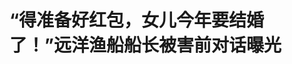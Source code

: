 <!DOCTYPE html>
<html lang="zh-CN">

<head>
    
<title> “得准备好红包，女儿今年要结婚了！”远洋渔船船长被害前对话曝光_腾讯新闻</title>
<meta name="keywords" content="渔船,靖海集团,船长,威海,船员,山东,远洋,女儿">
<meta name="description" content="“得准备好红包，（女儿）小星今年要结婚了！”3月10日晚，陈婧收到好友楚一军从印度洋海域发来的喜讯。“必须的，那你能回来吗？”陈婧回复信息说。她知道，远洋渔船从印度洋回到山东，至少要一个月时间。没多久，陈婧收到楚一军的信息回复：“我必须回家呀！”当天晚上，多个亲友都收到了楚一军发出的小星婚讯。谁也没想...">
<meta name="author" content="腾讯网">
<meta name="copyright" content="Copyright 1998 - 2025 Tencent. All Rights Reserved">
<meta property="og:type" content="news" />

<meta property="og:title" content=" “得准备好红包，女儿今年要结婚了！”远洋渔船船长被害前对话曝光_腾讯新闻" />
<meta property="og:description" content="“得准备好红包，（女儿）小星今年要结婚了！”3月10日晚，陈婧收到好友楚一军从印度洋海域发来的喜讯。“必须的，那你能回来吗？”陈婧回复信息说。她知道，远洋渔船从印度洋回到山东，至少要一个月时间。没多久，陈婧收到楚一军的信息回复：“我必须回家呀！”当天晚上，多个亲友都收到了楚一军发出的小星婚讯。谁也没想..." />
<meta property="og:url" content="https://news.qq.com/rain/a/20250519A01PUC00" />
<meta property="og:image" content="https://inews.gtimg.com/news_ls/OAslAEOYZj3DG87zjrxZHi0Nha3Lpn6pDf44kl1xcDJsgAA_640330/0" />
<meta property="article:author" content="澎湃新闻" />
<meta property="article:published_time" content="2025-05-19 14:46:33" />
<meta property="category" content="social" />

<meta name="baidu-site-verification" content="jJeIJ5X7pP" />
    <meta charset="utf-8" />
<meta http-equiv="X-UA-Compatible" content="IE=Edge" />
<meta name="viewport" content="width=device-width, initial-scale=1, shrink-to-fit=no" />
<link rel="dns-prefetch" href="mat1.gtimg.com">
<link rel="dns-prefetch" href="i.news.qq.com">
<link rel="shortcut icon" href="https://mat1.gtimg.com/qqcdn/qqindex2021/favicon.ico">
<script nomodule="true" src="https://mat1.gtimg.com/qqcdn/qqindex2021/common-static/20240515201444/core3-37-1.min.js"></script>
<script>
  try {
    if (!window.IntersectionObserver) {
      var observerScript = document.createElement('script');
      observerScript.src = "https://mat1.gtimg.com/qqcdn/qqindex2021/common-static/20241024141058/intersection-observer-polyfill.js";
      document.head.appendChild(observerScript);
    }
  } catch (error) {}
</script>

<script>
  try {
    if (!Element.prototype.scrollTo) {
      var scrollScript = document.createElement('script');
      scrollScript.src = "https://mat1.gtimg.com/qqcdn/qqindex2021/common-static/20241025153001/scroll-behavior-polyfill.js";
      document.head.appendChild(scrollScript);
    }
  } catch (error) {}
</script>
<script>
  try {
    if ('scrollRestoration' in window.history) {
      window.history.scrollRestoration = 'manual';
    }
    window.isPcClient = Boolean(window.electron) && (
      window.navigator.userAgent.indexOf('pc-client') > 0 ||
      window.navigator.userAgent.indexOf('TencentNews') > 0
    );
  } catch {}
</script>
<script>
  try {
    if (window.isPcClient) {
      var bodyStyle = document.createElement('style');
      bodyStyle.innerText = 'body{ zoom: 0.95 }';
      document.head.appendChild(bodyStyle);
    }
  } catch {}
</script>
<script>
  window.DATA = {"url":"https://view.inews.qq.com/a/20250519A01PUC00","article_id":"20250519A01PUC00","article_type":"0","title":" “得准备好红包，女儿今年要结婚了！”远洋渔船船长被害前对话曝光","desc":"“得准备好红包，（女儿）小星今年要结婚了！”3月10日晚，陈婧收到好友楚一军从印度洋海域发来的喜讯。“必须的，那你能回来吗？”陈婧回复信息说。她知道，远洋渔船从印度洋回到山东，至少要一个月时间。没多久，陈婧收到楚一军的信息回复：“我必须回家呀！”当天晚上，多个亲友都收到了楚一军发出的小星婚讯。谁也没想...","iNewsRecommendLevel":1,"abstract":"“得准备好红包，（女儿）小星今年要结婚了！”3月10日晚，陈婧收到好友楚一军从印度洋海域发来的喜讯。“必须的，那你能回来吗？”陈婧回复信息说。她知道，远洋渔船从印度洋回到山东，至少要一个月时间。没多久，陈婧收到楚一军的信息回复：“我必须回家呀！”当天晚上，多个亲友都收到了楚一军发出的小星婚讯。谁也没想...","catalog1":"social","ad_channel_sign":"news","introduction":"","media":"澎湃新闻","media_id":"5007264","pubtime":"2025-05-19 14:46:33","comment_id":"8412885868","political":0,"cmsId":"20250519A01PUC00","cms_id":"20250519A01PUC00","closeAllAd":1,"closeAllFavorite":false,"originContent":{"directory":{"ai_list":[{"desc":"案件立案与嫌疑人被控","link":"AIPOS_0"},{"desc":"船长出海背景","link":"AIPOS_1"},{"desc":"嫌犯身份与动机","link":"AIPOS_2"},{"desc":"案发前嫌犯情绪异常","link":"AIPOS_3"},{"desc":"家属与亲友的回忆","link":"AIPOS_4"}],"enable":2,"list":null},"text":"\u003cdiv class=\"rich_media_content\"\u003e\u003cp\u003e“得准备好红包，（女儿）小星今年要结婚了！”3月10日晚，陈婧收到好友楚一军从印度洋海域发来的喜讯。\u003c/p\u003e\u003cp\u003e“必须的，那你能回来吗？”陈婧回复信息说。她知道，远洋渔船从印度洋回到山东，至少要一个月时间。没多久，陈婧收到楚一军的信息回复：“我必须回家呀！”\u003c/p\u003e\u003cp\u003e当天晚上，多个亲友都收到了楚一军发出的小星婚讯。谁也没想到，第二天，意外发生——楚一军遭他人杀害，倒在甲板上，之后遗体被推进海洋中。\u003c/p\u003e\u003cp\u003e据威海海警局此前通报，该案于3月12日立案，犯罪嫌疑人被控制。4月6日，涉事船已经靠岸。4月底，死者家属接到通知嫌疑人已被检察机关批准逮捕。\u003c/p\u003e\u003cp\u003e近日，澎湃新闻前往威海调查了解到，涉事渔船来自荣成市的靖海集团，船号为“鲁荣远渔370”，嫌犯名叫林某兵，为该船二副（船舶中第三高级别的职位，仅次于船长和大副），此前曾数次跟随楚一军出海。\u003c/p\u003e\u003cp data-exeditor-arbitrary-box=\"image-box\"\u003e\u003c!--IMG_0--\u003e\u003c/p\u003e\u003cp class=\"qqnews_image_desc\" style=\"color: #666; font-size: 14px; text-align: center\"\u003e涉事船只“鲁荣远渔370”。受访者供图\u003c/p\u003e\u003cp\u003e\u003c/p\u003e\u003cp\u003e\u003c/p\u003e\u003cp\u003e多项证据显示，案发前已有征兆浮现——3月上旬，林某兵就和其他船员有过言语冲突。3月8日前后，林某兵表达过离职返港回国的想法。案发前一天，林某兵曾持刀独自站在甲板之上，之后他一度跳海自杀，被楚一军联合船员救下。次日一早，他关闭监控，开始行凶。后在多人合力下，林某兵被控制。\u003c!--MID_AD_0--\u003e\u003c!--EOP_0--\u003e\u003c/p\u003e\u003c!--MID_ARTICLE_AD_0--\u003e\u003c!--PARAGRAPH_0--\u003e\u003cp\u003e\u003cstrong\u003e30年海员生活，为筹女儿嫁妆再次出海\u003c/strong\u003e\u003c/p\u003e\u003cp\u003e据靖海集团官网消息，2024年8月26日，该公司5艘灯光围网渔船从沙窝岛中心渔港拔锚起航，开赴印度洋从事捕捞生产。\u003c/p\u003e\u003cp data-exeditor-arbitrary-box=\"image-box\"\u003e\u003c!--IMG_1--\u003e\u003c/p\u003e\u003cp class=\"qqnews_image_desc\" style=\"color: #666; font-size: 14px; text-align: center\"\u003e2024年8月26日，靖海集团5艘灯光围网渔船开赴印度洋从事捕捞生产，图中最右船只为“鲁荣远渔370”。靖海集团官网 图\u003c/p\u003e\u003cp\u003e\u003c/p\u003e\u003cp\u003e\u003c/p\u003e\u003cp\u003e靖海集团官网显示，公司目前拥有具备农业农村部远洋渔业资质的远洋捕捞公司3家，分别是荣成市荣远渔业有限公司、山东沙窝岛远洋渔业股份有限公司、灯光围网捕捞公司，各类专业远洋船只78艘，作业海区遍布太平洋、大西洋、印度洋，捕捞规模、产量、效益等指标均居山东省同行业首位。\u003c!--MID_AD_1--\u003e\u003c!--EOP_1--\u003e\u003c/p\u003e\u003c!--MID_ARTICLE_AD_1--\u003e\u003c!--PARAGRAPH_1--\u003e\u003cp\u003e前述消息介绍，5艘渔船中有2艘是新建渔船，系首次开赴印度洋渔场作业。公司相关单位负责人、工作人员及部分船员家属到场送行。报道中配上了渔船整装待发和正式开赴渔船的照片，末尾称“预祝五艘渔船安全生产，捷报频传！”\u003c/p\u003e\u003cp\u003e今年54岁的楚一军是其中一艘渔船“鲁荣远渔370”的船长。对于此行，他在朋友圈中发了多张出发前的渔船照片，并配文感慨：“已是人间五十翁，依然策马啸长风，扬帆起航印度洋，满载而归沙窝岛！”\u003c/p\u003e\u003cp data-exeditor-arbitrary-box=\"image-box\"\u003e\u003c!--IMG_2--\u003e\u003c/p\u003e\u003cp class=\"qqnews_image_desc\" style=\"color: #666; font-size: 14px; text-align: center\"\u003e启航出发印度洋时，楚一军在朋友圈发文：“已是人间五十翁，依然策马啸长风”。澎湃新闻记者 王选辉 图\u003c/p\u003e\u003cp\u003e\u003c/p\u003e\u003cp\u003e\u003c/p\u003e\u003cp\u003e受到疫情等因素影响，楚一军在2021年起就暂停出海。这次印度洋之行，是楚一军过去三年的第一次出海。\u003c/p\u003e\u003cp\u003e荣成市是威海下辖的县级市，是山东半岛最东端的海滨城市，海岸线近500公里，约占全省的七分之一，长期以其丰富的海洋资源和独特的地理位置而闻名。“靠海吃海”，在荣成，出海打鱼一直是当地人重要的收入来源。\u003c/p\u003e\u003cp\u003e据楚一军亲友介绍，因小时候家庭经济条件较差，他在十七八岁就成为一名船员，开始“海上讨生活”。最开始，他先从近海捕捞开始参与，在多个船公司都有工作过。随着经验的积累，他成为一名娴熟的船长。\u003c/p\u003e\u003cp\u003e荣成当地一名船员介绍，选择成为一名海洋渔船船员，意味着踏上一场与陆地生活截然不同的冒险。工作内容是单调而重复的，机械地操作设备、巡查船舶、维护设施，在日复一日的流程中，非常考验着人的耐心与定力。捕捞作业往往需要连续工作十几个小时，从渔网布设、拖曳到收网、分拣、冷冻，每个环节都需耗费大量体力。\u003c!--MID_AD_2--\u003e\u003c!--EOP_2--\u003e\u003c/p\u003e\u003c!--MID_ARTICLE_AD_2--\u003e\u003c!--PARAGRAPH_2--\u003e\u003cp\u003e种种困难楚一军都克服了。2021年，他已经出海30年。当年7月10日，他来到威海下辖的大鱼岛，在朋友圈中追忆过往：“想起了三十年前的第一次，在这个码头做船员出海捕鱼，颇有感慨。”\u003c/p\u003e\u003cp\u003e2024年，小星即将步入婚姻殿堂，为了筹集小星的嫁妆，楚一军再次登上了远洋渔船。“军哥很爱宝贝女儿，总觉得当船员这些年亏欠女儿太多，想结婚时多备点嫁妆，能给姑娘多一些帮助和底气。”一位亲友表示。\u003c/p\u003e\u003cp\u003e\u003cstrong\u003e嫌犯是渔船二副，出海前船长多次接送其上下班\u003c/strong\u003e\u003c/p\u003e\u003cp\u003e“鲁荣远渔370”是一艘灯光围网渔船。公开资料显示，灯光围网渔船是利用海洋中许多鱼类有趋光特性，通过在船的首部、舷侧及船底等水中部位安装一定数量的电灯的装置。\u003c/p\u003e\u003cp\u003e“当电灯全部开启时，在茫茫大海中出现一片光灿夺目的景象，具有趋光特性的鱼群便会向灯光区域游来，把鱼群诱集一起即可收拢渔网。”荣成当地一名渔民介绍。\u003c/p\u003e\u003cp\u003e“鲁荣远渔370”上有20多名船员。除了船长外，还有大副、二副、三副、水手长、水手等分工。二副名叫林某兵。\u003c/p\u003e\u003cp\u003e林某兵今年五十多岁，是威海荣成市王连镇寨前赛家村人。一名亲友介绍，楚一军的岳父也是寨前赛家村人，几年前林某兵通过其岳父关系联系上楚一军，后来成为跟随楚一军出海的一名船员，“林某兵比较壮实，他上船就是力气，都是靠力气吃饭，他这种体型是符合上船的条件的。”\u003c/p\u003e\u003cp\u003e陈婧是楚一军多年好友，和林某兵虽未谋面，也曾听楚一军提起过他，“之前提携过他，也搭档好几年了。”\u003c/p\u003e\u003cp\u003e出海前，船员们并不是都在家待着，需提前几个月就要到船上准备，每天对船上的零部件进行安全检修。陈婧说，楚一军和一些船员住荣成市区，而渔船是在石岛一带。船出发前的那段时间，楚一军每天一早就开车去接送船员，其中就包括林某兵，“每天来回80公里。”\u003c/p\u003e\u003cp\u003e“鲁荣远渔370”出发后，陈婧并未感觉异常。2025年1月28日\u003c!--SECURE_LINK_BEGIN_1--\u003e除夕\u003c!--SECURE_LINK_END_1--\u003e，楚一军还在朋友圈中发了祝福视频。\u003c/p\u003e\u003cp data-exeditor-arbitrary-box=\"image-box\"\u003e\u003c!--IMG_3--\u003e\u003c/p\u003e\u003cp class=\"qqnews_image_desc\" style=\"color: #666; font-size: 14px; text-align: center\"\u003e2025年1月28日除夕，楚一军下厨给船员做了一桌年夜饭。受访者供图\u003c/p\u003e\u003cp\u003e\u003c/p\u003e\u003cp\u003e\u003c/p\u003e\u003cp\u003e视频中，渔船正在黑夜中行驶，十余名船员齐聚在甲板上庆祝过年，船员们点燃了鞭炮，噼里啪啦的鞭炮声在甲板上炸响，其乐融融。楚一军配文称：“鞭炮一响，黄金万两，在这里祝福所有的家人朋友在新的一年身体健康！”\u003c/p\u003e\u003cp data-exeditor-arbitrary-box=\"image-box\"\u003e\u003c!--IMG_4--\u003e\u003c/p\u003e\u003cp class=\"qqnews_image_desc\" style=\"color: #666; font-size: 14px; text-align: center\"\u003e嫌犯所在的村庄。澎湃新闻记者 王选辉 图\u003c/p\u003e\u003cp\u003e\u003c/p\u003e\u003cp\u003e\u003c/p\u003e\u003cp\u003e当天，楚一军给船员们下厨做年夜饭，并将一桌菜的照片发给了陈婧。这桌年夜饭中摆了十多个菜，有油炸虾、四喜丸子、海蛎抱蛋等。“军哥做饭很好吃，只要在家都是他做饭，出海也经常给船员下厨。”陈婧说。\u003c/p\u003e\u003cp\u003e3月10日晚，陈婧收到楚一军发来的小星即将在今年7月举办婚礼的讯息。后来她才知道，当晚楚一军给多个亲友都发出了女儿婚礼的邀请，“他一直以女儿为骄傲，发出信息时肯定是很自豪和幸福。”\u003c/p\u003e\u003cp\u003e3月11日是楚一军54岁生日。当天早上7时30分，楚一军结束了与妻子的语音通话。然而到了当日上午11时之后，他人便无法再与楚一军取得联系。次日，家属接到通知，楚一军就在船上遭杀害。\u003c/p\u003e\u003cp\u003e案发后，威海海警局对该案发布“情况通报”称，3月11日，荣成市一艘远洋渔船在公海发生一起刑事案件，致1人死亡。威海海警局已于3月12日立案，犯罪嫌疑人已被控制，涉事船只正在返港。目前案件正在依法侦办中。\u003c/p\u003e\u003cp\u003e让小星没想到的是，凶手竟是父亲曾经帮扶过的渔船二副林某兵。\u003c/p\u003e\u003cp\u003e“刚出海的时候，他（林某兵）没有合适的拖鞋，爸爸拿了一双自己的新拖鞋给他，他则给了爸爸一把水果刀。”小星说，事发前两天，林某兵把水果刀要走了，把拖鞋还了回来，“我相信这是有预谋的。”\u003c/p\u003e\u003cp\u003e她此前从警方那里看到一段船员录的视频，“凶手将爸爸杀害后从二楼船长室扔到一楼甲板，之后凶手试图将爸爸抛下海，可是视频戛然而止。”她称，渔船公司说凶手将监控砸坏，只有船员录制的视频，“视频里爸爸已经躺在甲板上不动了。”\u003c/p\u003e\u003cp\u003e事发后，陈婧曾数次前往楚一军家安慰其妻子，也看到了小星所说的这段视频，“看到了军哥从第二层掉下来的过程。他躺在甲板上一动不动，头部和肩背有多处伤口。”\u003c/p\u003e\u003cp data-exeditor-arbitrary-box=\"image-box\"\u003e\u003c!--IMG_5--\u003e\u003c/p\u003e\u003cp class=\"qqnews_image_desc\" style=\"color: #666; font-size: 14px; text-align: center\"\u003e楚一军部分航行日记。受访者供图\u003c/p\u003e\u003cp\u003e\u003c/p\u003e\u003cp\u003e\u003c/p\u003e\u003cp\u003e\u003cstrong\u003e案发前嫌犯情绪异常，一度跳海自杀\u003c/strong\u003e\u003c/p\u003e\u003cp\u003e在楚一军和妻子的聊天记录中，陈婧发现，事发前林某兵在2025年3月上旬曾表达过想要返港回国的想法，被楚一军劝回。\u003c/p\u003e\u003cp\u003e“我哥（楚一军）说，出发到海洋上就要一个月，真正干活不到两个月，让他（林某兵）把剩下两个月的活干完，这样才不会被扣工资。”陈婧说，船员、船长都是和船公司签订的合同，出海20多人，每次出海成本都比较高，所以合同对于船员工作时间都有要求，一般要装满渔获才能返航。\u003c/p\u003e\u003cp\u003e小星介绍，3月6日左右，林某兵就曾和其他船员有过言语冲突，“两人在吵，我爸阻止了他们。”之后他表达了想离职返港回国的想法。\u003c/p\u003e\u003cp\u003e小星在小红书中提及林某兵曾想返航的信息：“爸爸说他（林某兵）要是不舒服可以先去躺两天再干活，如果是直接不干了需要签协议，跟转载船一起回家，但是公司规定工资会减少。远洋船一个萝卜一个坑，一个人少干，其他人就要多干，其他人肯定也不乐意。”\u003c/p\u003e\u003cp\u003e威海当地一船长向澎湃新闻介绍，远洋渔船通常按岗位配置固定人数，船员出海途中突然离职会导致岗位空缺，直接影响渔船正常运转。剩余船员需承担额外工作负荷，可能导致疲劳作业、效率下降。此外，为送返离职船员，渔船可能需改变原定航线，增加燃油消耗和航行时间，进一步压缩作业时间。\u003c!--MID_AD_3--\u003e\u003c!--EOP_3--\u003e\u003c/p\u003e\u003c!--MID_ARTICLE_AD_3--\u003e\u003c!--PARAGRAPH_3--\u003e\u003cp\u003e聊天记录中，陈婧发现，林某兵就出现过情绪异常的表现。楚一军发过一张林某兵独自在甲板上站立的照片。“军哥和我姐（楚一军妻）说，这人老是在那站着，一点活儿不干，总是这样不干活，别人会有意见。”陈婧说，有段时间林某兵闹着说不想干了，想要自杀，“我哥还派了两个人看着他。”3月8日左右，林某兵坚定要返港回国，签订了离职合同。\u003c!--MID_AD_4--\u003e\u003c!--EOP_4--\u003e\u003c/p\u003e\u003c!--MID_ARTICLE_AD_4--\u003e\u003c!--PARAGRAPH_4--\u003e\u003cp\u003e聊天记录显示，3月10日晚10时，林某兵将此前楚一军送给他的拖鞋归还，并要走了他之前作为回礼的水果刀。\u003c/p\u003e\u003cp\u003e当晚，林某兵一度跳海自杀。“我哥放下救生圈，将他（林某兵）从海里拖上来。他自己爬上小船，又被人拖到灯光船上。”陈婧说，林某兵上船后换了身衣服，喝了一瓶啤酒就去睡觉了。\u003c/p\u003e\u003cp\u003e楚一军在语音中提到了这件事情，那天因为这事，“折腾了一天连鱼都没打。”\u003c/p\u003e\u003cp\u003e陈婧还注意到，在跳海前，林某兵就曾持刀在甲板上行走。“我姐（楚一军妻）说他怎么还拿着刀，不要和他（林某兵）发生冲突，千万注意安全，我哥说没事。”\u003c/p\u003e\u003cp\u003e “当时他就有过持刀想要伤人的举动，目标不是我爸，是其他人，被众人制止。”小星说。\u003c/p\u003e\u003cp\u003e没想到，林某兵醒来后就袭击杀害了楚一军。\u003c/p\u003e\u003cp\u003e小星称，案发后，林某兵一度控制渔船航行了数个小时，直到其他船只靠近，众人登船后才将其控制。\u003c/p\u003e\u003cp\u003e4月21日，澎湃新闻走访寨前赛家村时注意到，村口宣传栏中“征信管理信息”表格中，林某兵名列其中。该村中，林姓、赛姓、刘姓居多。多名村民介绍，林某兵干出海已经有不少年，有个女儿在外地，其妻子近日离开了村子。\u003c/p\u003e\u003cp\u003e有村民称，林某兵有犯罪前科。楚一军的家人也称，林某兵有过3次违法犯罪记录，其中一起就是在渔船上故意伤害他人。澎湃新闻通过中国裁判文书网等公开渠道检索，未查询到其相关犯罪记录。\u003c/p\u003e\u003cp\u003e当天，澎湃新闻在寨前赛家村找到林某兵的住房。房屋是一层平房，由两米左右高的黄灰围墙包围院子，围墙上堆着草垛，屋顶系红色瓦片，整体上看装修年份并不久。当地村干部向澎湃新闻表示，事发后不久林某兵妻子离开了村里。\u003c/p\u003e\u003cp\u003e当天上午，一男一女搬东西从林某兵院子出来，往车上装货。澎湃新闻上前询问林某兵的情况，对方答复“清者自清”，之后不再回答问题，驾车离开。\u003c/p\u003e\u003cp\u003e对于该案仍存在的诸多问题，澎湃新闻多次联系威海海警局，该局工作人员告知案件仍在依法侦查中。5月12日，澎湃新闻联系靖海集团，该公司工作人员则表示不接受采访。\u003c/p\u003e\u003cp\u003e\u003cstrong\u003e“一辈子都在海里，最后也在海里”\u003c/strong\u003e\u003c/p\u003e\u003cp\u003e4月17日，小星收到了警方整理的父亲遗物，有床铺、衣服、锅碗瓢盆，还有父亲在船上种的花。遗物中，还有两件小星给父亲的物件：一件是去年父亲节时买的小投影仪，“给爸爸下载了1个T的电影、电视剧、综艺”；另外一个是过年时给父亲买的零食，“这些零食通过转载船送到爸爸那，没想到3月9日爸爸刚收到这些小零食，3月11日就出事了”。\u003c/p\u003e\u003cp data-exeditor-arbitrary-box=\"image-box\"\u003e\u003c!--IMG_6--\u003e\u003c/p\u003e\u003cp class=\"qqnews_image_desc\" style=\"color: #666; font-size: 14px; text-align: center\"\u003e家属收到楚一军遗物，其中包括两本心理学书籍和一份婚礼宴请名单。受访者供图\u003c/p\u003e\u003cp\u003e\u003c/p\u003e\u003cp\u003e\u003c/p\u003e\u003cp\u003e5月3日，小星整理父亲遗物时，发现了两本书，一本《管理心理学》，一本《心理学与生活》。这是楚一军出发前从小星书架上拿走的书，“书架上有很多书，但爸爸选了这两本。现在已经重回我的书架。”\u003c/p\u003e\u003cp\u003e楚一军遗物中，还有一份航行日记，记录每日航行中的情况——“12月5日，产量不好”“12月6日，浪大没干活”“12月10日，海豚太多、没有鱼”“某日，抓（住）一漂浮小破船”……“从签合同开始，到人、目的地、时间、位置，又将航行面貌展现在我脑海里。”小星说。\u003c/p\u003e\u003cp\u003e在航行日记中，夹着一张粉色A4纸，上面密密麻麻的人名写满了五大页纸，正是小星婚宴的邀请名单。\u003c/p\u003e\u003cp\u003e在很多亲友看来，楚一军是个很顾家的男人，对妻女都很照顾。远洋渔船的作业周期通常较长，少则数月，多则一年以上。海上通讯信号不稳定，与家人的联系主要依靠卫星电话或有限的网络信号。而楚一军出海时，几乎每天都和自己的妻子通信联系，交流日常。\u003c/p\u003e\u003cp\u003e成绩优异考上上海高校、毕业后也留在上海工作的独生女小星一直是楚一军的骄傲。朋友圈中，楚一军多次分享女儿成长的动态。\u003c/p\u003e\u003cp\u003e微信公众号“咱渔民的那些事儿”的文章被楚一军多次转发。一篇《我在渔船这些年，过着与世隔绝的生活》的文章中提到，“假如你老公是出海渔民，没时间陪孩子，陪你，请不要怪他。因为他穿起工作服就没法抱着你，而他脱下工作服就没法养你！”楚一军很快将文章转发分享至朋友圈。\u003c/p\u003e\u003cp\u003e小星说，自她有记忆以来，父亲一直都在海上工作。父亲从最开始的船员干到后来的船长。在她看来，父亲是一位好丈夫，“嘴甜、会提供情绪价值、眼里有话”“他很爱我和妈妈”。街坊邻里如果有需要帮忙，他一定会主动帮忙，并且会把事情做得很好。\u003c/p\u003e\u003cp\u003e“他总是在考虑转行，因为在海上是高危职业。”楚一军的一名合作伙伴向澎湃新闻介绍，远洋生活充满未知与挑战，恶劣的天气随时可能袭来，船舶在波涛中时刻面临倾覆的危险。\u003c/p\u003e\u003cp\u003e但转型并不顺利。过去数十年的船员生涯让楚一军攒了一些积蓄，2013年之后的几年，他将资金投入到瓷砖、卫浴、全屋定制等装修领域。没想到，他所投资的店铺遭遇了商场品牌撤店等一系列风波，三家店陆续关闭，“亏了不少钱”。\u003c/p\u003e\u003cp\u003e“爸爸，你缺席了我人生的每一个重要节点，我的出生、中考、高考、大学、18岁生日你都缺席了，明明近在咫尺的可以参加我的婚礼，你却再次缺席了。”至今，小星仍无法释怀，“爸爸一辈子都在海里，最后也在海里。”\u003c/p\u003e\u003cp\u003e（本文楚一军、陈婧、小星均为化名）\u003c/p\u003e\u003cdiv powered-by=\"qqnews_ex-editor\"\u003e\u003c/div\u003e\u003cstyle\u003e.rich_media_content{--news-tabel-th-night-color: #444444;--news-font-day-color: #333;--news-font-night-color: #d9d9d9;--news-bottom-distance: 22px}.rich_media_content p:not([data-exeditor-arbitrary-box=image-box]){letter-spacing:.5px;line-height:30px;margin-bottom:var(--news-bottom-distance);word-wrap:break-word}.rich_media_content{color:var(--news-font-day-color);font-size:18px}@media(prefers-color-scheme:dark){body:not([data-weui-theme=light]):not([dark-mode-disable=true]) .rich_media_content p:not([data-exeditor-arbitrary-box=image-box]){letter-spacing:.5px;line-height:30px;margin-bottom:var(--news-bottom-distance);word-wrap:break-word}body:not([data-weui-theme=light]):not([dark-mode-disable=true]) .rich_media_content{color:var(--news-font-night-color)}}.data_color_scheme_dark .rich_media_content p:not([data-exeditor-arbitrary-box=image-box]){letter-spacing:.5px;line-height:30px;margin-bottom:var(--news-bottom-distance);word-wrap:break-word}.data_color_scheme_dark .rich_media_content{color:var(--news-font-night-color)}.data_color_scheme_dark .rich_media_content{font-size:18px}.rich_media_content p[data-exeditor-arbitrary-box=image-box]{margin-bottom:11px}.rich_media_content\u003ediv:not(.qnt-video),.rich_media_content\u003esection{margin-bottom:var(--news-bottom-distance)}.rich_media_content hr{margin-bottom:var(--news-bottom-distance)}.rich_media_content .link_list{margin:0;margin-top:20px;min-height:0!important}.rich_media_content blockquote{background:#f9f9f9;border-left:6px solid #ccc;margin:1.5em 10px;padding:.5em 10px}.rich_media_content blockquote p{margin-bottom:0!important}.data_color_scheme_dark .rich_media_content blockquote{background:#323232}@media(prefers-color-scheme:dark){body:not([data-weui-theme=light]):not([dark-mode-disable=true]) .rich_media_content blockquote{background:#323232}}.rich_media_content ol[data-ex-list]{--ol-start: 1;--ol-list-style-type: decimal;list-style-type:none;counter-reset:olCounter calc(var(--ol-start,1) - 1);position:relative}.rich_media_content ol[data-ex-list]\u003eli\u003e:first-child::before{content:counter(olCounter,var(--ol-list-style-type)) '. ';counter-increment:olCounter;font-variant-numeric:tabular-nums;display:inline-block}.rich_media_content ul[data-ex-list]{--ul-list-style-type: circle;list-style-type:none;position:relative}.rich_media_content ul[data-ex-list].nonUnicode-list-style-type\u003eli\u003e:first-child::before{content:var(--ul-list-style-type) ' ';font-variant-numeric:tabular-nums;display:inline-block;transform:scale(0.5)}.rich_media_content ul[data-ex-list].unicode-list-style-type\u003eli\u003e:first-child::before{content:var(--ul-list-style-type) ' ';font-variant-numeric:tabular-nums;display:inline-block;transform:scale(0.8)}.rich_media_content ol:not([data-ex-list]){padding-left:revert}.rich_media_content ul:not([data-ex-list]){padding-left:revert}.rich_media_content table{display:table;border-collapse:collapse;margin-bottom:var(--news-bottom-distance)}.rich_media_content table th,.rich_media_content table td{word-wrap:break-word;border:1px solid #ddd;white-space:nowrap;padding:2px 5px}.rich_media_content table th{font-weight:700;background-color:#f0f0f0;text-align:left}.rich_media_content table p{margin-bottom:0!important}.data_color_scheme_dark .rich_media_content table th{background:var(--news-tabel-th-night-color)}@media(prefers-color-scheme:dark){body:not([data-weui-theme=light]):not([dark-mode-disable=true]) .rich_media_content table th{background:var(--news-tabel-th-night-color)}}.rich_media_content .qqnews_image_desc,.rich_media_content p[type=om-image-desc]{line-height:20px!important;text-align:center!important;font-size:14px!important;color:#666!important}.rich_media_content div[data-exeditor-arbitrary-box=wrap]:not([data-exeditor-arbitrary-box-special-style]){max-width:100%}.rich_media_content .qqnews-content{--wmfont: 0;--wmcolor: transparent;font-size:var(--wmfont);color:var(--wmcolor);line-height:var(--wmfont)!important;margin-bottom:var(--wmfont)!important}.rich_media_content .qqnews_sign_emphasis{background:#f7f7f7}.rich_media_content .qqnews_sign_emphasis ol{word-wrap:break-word;border:none;color:#5c5c5c;line-height:28px;list-style:none;margin:14px 0 6px;padding:16px 15px 4px}.rich_media_content .qqnews_sign_emphasis p{margin-bottom:12px!important}.rich_media_content .qqnews_sign_emphasis ol\u003eli\u003ep{padding-left:30px}.rich_media_content .qqnews_sign_emphasis ol\u003eli{list-style:none}.rich_media_content .qqnews_sign_emphasis ol\u003eli\u003ep:first-child::before{margin-left:-30px;content:counter(olCounter,decimal) ''!important;counter-increment:olCounter!important;font-variant-numeric:tabular-nums!important;background:#37f;border-radius:2px;color:#fff;font-size:15px;font-style:normal;text-align:center;line-height:18px;width:18px;height:18px;margin-right:12px;position:relative;top:-1px}.data_color_scheme_dark .rich_media_content .qqnews_sign_emphasis{background:#262626}.data_color_scheme_dark .rich_media_content .qqnews_sign_emphasis ol\u003eli\u003ep{color:#a9a9a9}@media(prefers-color-scheme:dark){body:not([data-weui-theme=light]):not([dark-mode-disable=true]) .rich_media_content .qqnews_sign_emphasis{background:#262626}body:not([data-weui-theme=light]):not([dark-mode-disable=true]) .rich_media_content .qqnews_sign_emphasis ol\u003eli\u003ep{color:#a9a9a9}}.rich_media_content h1,.rich_media_content h2,.rich_media_content h3,.rich_media_content h4,.rich_media_content h5,.rich_media_content h6{margin-bottom:var(--news-bottom-distance);font-weight:700}.rich_media_content h1{font-size:20px}.rich_media_content h2,.rich_media_content h3{font-size:19px}.rich_media_content h4,.rich_media_content h5,.rich_media_content h6{font-size:18px}.rich_media_content li:empty{display:none}.rich_media_content ul,.rich_media_content ol{margin-bottom:var(--news-bottom-distance)}.rich_media_content div\u003ep:only-child{margin-bottom:0!important}.rich_media_content .cms-cke-widget-title-wrap p{margin-bottom:0!important}\u003c/style\u003e\u003c/div\u003e","version":"v2"},"originAttribute":{"IMG_0":{"bigOrigUrl":"https://inews.gtimg.com/om_bt/O6AsYxRkT7dr2msVD0klCSgVzZ_Bw4_LMcABK8E9kjqYEAA/0","compressUrl":"https://inews.gtimg.com/om_bt/O6AsYxRkT7dr2msVD0klCSgVzZ_Bw4_LMcABK8E9kjqYEAA/641","desc":"","fullPic":"1","height":723,"imgurl0":"https://inews.gtimg.com/om_bt/O6AsYxRkT7dr2msVD0klCSgVzZ_Bw4_LMcABK8E9kjqYEAA/0","imgurl1000":"https://inews.gtimg.com/om_bt/O6AsYxRkT7dr2msVD0klCSgVzZ_Bw4_LMcABK8E9kjqYEAA/1000","islong":0,"origUrl":"https://inews.gtimg.com/om_bt/O6AsYxRkT7dr2msVD0klCSgVzZ_Bw4_LMcABK8E9kjqYEAA/641","size":148,"style":"display: inline-block; max-width: 100%; width: 960px","thumb":"https://inews.gtimg.com/om_bt/O6AsYxRkT7dr2msVD0klCSgVzZ_Bw4_LMcABK8E9kjqYEAA_181x181s/0","url":"https://inews.gtimg.com/om_bt/O6AsYxRkT7dr2msVD0klCSgVzZ_Bw4_LMcABK8E9kjqYEAA/641","width":641},"IMG_1":{"bigOrigUrl":"https://inews.gtimg.com/om_bt/OrDsXi88lY0U8k_pROeUvT27ntbsJoAk7N2pVKx0LNEf8AA/0","compressUrl":"https://inews.gtimg.com/om_bt/OrDsXi88lY0U8k_pROeUvT27ntbsJoAk7N2pVKx0LNEf8AA/641","desc":"","fullPic":"1","height":985,"imgurl0":"https://inews.gtimg.com/om_bt/OrDsXi88lY0U8k_pROeUvT27ntbsJoAk7N2pVKx0LNEf8AA/0","imgurl1000":"https://inews.gtimg.com/om_bt/OrDsXi88lY0U8k_pROeUvT27ntbsJoAk7N2pVKx0LNEf8AA/1000","islong":0,"origUrl":"https://inews.gtimg.com/om_bt/OrDsXi88lY0U8k_pROeUvT27ntbsJoAk7N2pVKx0LNEf8AA/641","size":130,"style":"display: inline-block; max-width: 100%; width: 960px","thumb":"https://inews.gtimg.com/om_bt/OrDsXi88lY0U8k_pROeUvT27ntbsJoAk7N2pVKx0LNEf8AA_181x181s/0","url":"https://inews.gtimg.com/om_bt/OrDsXi88lY0U8k_pROeUvT27ntbsJoAk7N2pVKx0LNEf8AA/641","width":641},"IMG_2":{"bigOrigUrl":"https://inews.gtimg.com/om_bt/OAGAZpyK7xLpFpzaC1YE74VRrAZDw9Sst0UmWW_9lGU94AA/0","compressUrl":"https://inews.gtimg.com/om_bt/OAGAZpyK7xLpFpzaC1YE74VRrAZDw9Sst0UmWW_9lGU94AA/641","desc":"","fullPic":"1","height":789,"imgurl0":"https://inews.gtimg.com/om_bt/OAGAZpyK7xLpFpzaC1YE74VRrAZDw9Sst0UmWW_9lGU94AA/0","imgurl1000":"https://inews.gtimg.com/om_bt/OAGAZpyK7xLpFpzaC1YE74VRrAZDw9Sst0UmWW_9lGU94AA/1000","islong":0,"origUrl":"https://inews.gtimg.com/om_bt/OAGAZpyK7xLpFpzaC1YE74VRrAZDw9Sst0UmWW_9lGU94AA/641","size":76,"style":"display: inline-block; max-width: 100%; width: 960px","thumb":"https://inews.gtimg.com/om_bt/OAGAZpyK7xLpFpzaC1YE74VRrAZDw9Sst0UmWW_9lGU94AA_181x181s/0","url":"https://inews.gtimg.com/om_bt/OAGAZpyK7xLpFpzaC1YE74VRrAZDw9Sst0UmWW_9lGU94AA/641","width":641},"IMG_3":{"bigOrigUrl":"https://inews.gtimg.com/om_bt/O6Zv-5eL8E9O0U7I9UXvuCudKpJ5pfH0wYefxvPrBuIpkAA/0","compressUrl":"https://inews.gtimg.com/om_bt/O6Zv-5eL8E9O0U7I9UXvuCudKpJ5pfH0wYefxvPrBuIpkAA/641","desc":"","fullPic":"1","height":855,"imgurl0":"https://inews.gtimg.com/om_bt/O6Zv-5eL8E9O0U7I9UXvuCudKpJ5pfH0wYefxvPrBuIpkAA/0","imgurl1000":"https://inews.gtimg.com/om_bt/O6Zv-5eL8E9O0U7I9UXvuCudKpJ5pfH0wYefxvPrBuIpkAA/1000","islong":0,"origUrl":"https://inews.gtimg.com/om_bt/O6Zv-5eL8E9O0U7I9UXvuCudKpJ5pfH0wYefxvPrBuIpkAA/641","size":491,"style":"display: inline-block; max-width: 100%; width: 960px","thumb":"https://inews.gtimg.com/om_bt/O6Zv-5eL8E9O0U7I9UXvuCudKpJ5pfH0wYefxvPrBuIpkAA_181x181s/0","url":"https://inews.gtimg.com/om_bt/O6Zv-5eL8E9O0U7I9UXvuCudKpJ5pfH0wYefxvPrBuIpkAA/641","width":641},"IMG_4":{"bigOrigUrl":"https://inews.gtimg.com/om_bt/OfGE-KleOW_y66ReDpKJvkcdW0oVeRq0tYDaQeCHy-3lAAA/0","compressUrl":"https://inews.gtimg.com/om_bt/OfGE-KleOW_y66ReDpKJvkcdW0oVeRq0tYDaQeCHy-3lAAA/641","desc":"","fullPic":"1","height":855,"imgurl0":"https://inews.gtimg.com/om_bt/OfGE-KleOW_y66ReDpKJvkcdW0oVeRq0tYDaQeCHy-3lAAA/0","imgurl1000":"https://inews.gtimg.com/om_bt/OfGE-KleOW_y66ReDpKJvkcdW0oVeRq0tYDaQeCHy-3lAAA/1000","islong":0,"origUrl":"https://inews.gtimg.com/om_bt/OfGE-KleOW_y66ReDpKJvkcdW0oVeRq0tYDaQeCHy-3lAAA/641","size":711,"style":"display: inline-block; max-width: 100%; width: 960px","thumb":"https://inews.gtimg.com/om_bt/OfGE-KleOW_y66ReDpKJvkcdW0oVeRq0tYDaQeCHy-3lAAA_181x181s/0","url":"https://inews.gtimg.com/om_bt/OfGE-KleOW_y66ReDpKJvkcdW0oVeRq0tYDaQeCHy-3lAAA/641","width":641},"IMG_5":{"bigOrigUrl":"https://inews.gtimg.com/om_bt/OUwWUnwVMDudoV9B3ng1XMK5Rjaaq7W4Axb9ht1AEOeWcAA/0","compressUrl":"https://inews.gtimg.com/om_bt/OUwWUnwVMDudoV9B3ng1XMK5Rjaaq7W4Axb9ht1AEOeWcAA/641","desc":"","fullPic":"1","height":1393,"imgurl0":"https://inews.gtimg.com/om_bt/OUwWUnwVMDudoV9B3ng1XMK5Rjaaq7W4Axb9ht1AEOeWcAA/0","imgurl1000":"https://inews.gtimg.com/om_bt/OUwWUnwVMDudoV9B3ng1XMK5Rjaaq7W4Axb9ht1AEOeWcAA/1000","islong":0,"origUrl":"https://inews.gtimg.com/om_bt/OUwWUnwVMDudoV9B3ng1XMK5Rjaaq7W4Axb9ht1AEOeWcAA/641","size":191,"style":"display: inline-block; max-width: 100%; width: 960px","thumb":"https://inews.gtimg.com/om_bt/OUwWUnwVMDudoV9B3ng1XMK5Rjaaq7W4Axb9ht1AEOeWcAA_181x181s/0","url":"https://inews.gtimg.com/om_bt/OUwWUnwVMDudoV9B3ng1XMK5Rjaaq7W4Axb9ht1AEOeWcAA/641","width":641},"IMG_6":{"bigOrigUrl":"https://inews.gtimg.com/om_bt/Osd6igSVzniMcG_2NI2KhMvDmT0G2SglIFyU9hyMV5ZbsAA/0","compressUrl":"https://inews.gtimg.com/om_bt/Osd6igSVzniMcG_2NI2KhMvDmT0G2SglIFyU9hyMV5ZbsAA/641","desc":"","fullPic":"1","height":360,"imgurl0":"https://inews.gtimg.com/om_bt/Osd6igSVzniMcG_2NI2KhMvDmT0G2SglIFyU9hyMV5ZbsAA/0","imgurl1000":"https://inews.gtimg.com/om_bt/Osd6igSVzniMcG_2NI2KhMvDmT0G2SglIFyU9hyMV5ZbsAA/1000","islong":0,"origUrl":"https://inews.gtimg.com/om_bt/Osd6igSVzniMcG_2NI2KhMvDmT0G2SglIFyU9hyMV5ZbsAA/641","size":89,"style":"display: inline-block; max-width: 100%; width: 640px","thumb":"https://inews.gtimg.com/om_bt/Osd6igSVzniMcG_2NI2KhMvDmT0G2SglIFyU9hyMV5ZbsAA_181x181s/0","url":"https://inews.gtimg.com/om_bt/Osd6igSVzniMcG_2NI2KhMvDmT0G2SglIFyU9hyMV5ZbsAA/641","width":640}},"selfDeclare":{},"userAddress":"上海","card":{"chlid":"5007264","chlname":"澎湃新闻","desc":"有内涵的时政类新媒体","icon":"http://inews.gtimg.com/newsapp_ls/0/87129268_100100/0","msgEntry":1,"uin":"ecdae2b6a65be6a1d0b67d6f7646f74c6d","update_frequency":"0","vip_desc":"澎湃新闻官方账号","vip_icon_night":"http://inews.gtimg.com/newsapp_ls/0/14876049528/0","vip_place":"left","vip_type":"30013","vip_icon":"http://inews.gtimg.com/newsapp_ls/0/14876049251/0","vip_type_new":"30013","suid":"8QMf2Hpc7oQZvDjf","liveInfo":{"roomID":"1443368162","roomStatus":"2","cms_id":"RLV2025040800009000","article_type":"102"},"cpLevel":1},"interationCount":{"like":125,"collect":76,"share":75},"payment_info":{},"article_is_pay":false,"payment_column_info_v1":{"is_column_pay":false,"read_count_all":0},"tag_info_item":null,"contentWordsNum":4985,"extraProperty":{"FeedbackDetailDisableInsert":1,"zanSkinType":""},"relateWelfare":{},"aiSwitch":true,"isOversize":false,"videoArr":[]};
</script>
<script>
  window.channelInfo = {"channelConfig":{"channelNav":[{"_auto_id":"1","active_alien_img":"","alien_img":"","channel_id":"news_news_home","is_local":"0","link":"https://www.qq.com","name_cn":"首页","name_en":"home"},{"_auto_id":"2","active_alien_img":"","alien_img":"","channel_id":"news_news_top","is_local":"0","link":"","name_cn":"要闻","name_en":"news"},{"_auto_id":"4","active_alien_img":"","alien_img":"","channel_id":"news_news_bj","is_local":"1","link":"","name_cn":"北京","name_en":"bj"},{"_auto_id":"5","active_alien_img":"","alien_img":"","channel_id":"news_news_finance","is_local":"0","link":"","name_cn":"财经","name_en":"finance"},{"_auto_id":"6","active_alien_img":"","alien_img":"","channel_id":"news_news_tech","is_local":"0","link":"","name_cn":"科技","name_en":"tech"},{"_auto_id":"7","active_alien_img":"","alien_img":"","channel_id":"tv","is_local":"0","link":"https://v.qq.com/channel/tv/?ptag=qqnews","name_cn":"电视剧","name_en":"tv"},{"_auto_id":"8","active_alien_img":"","alien_img":"","channel_id":"news_news_qa","is_local":"0","link":"","name_cn":"热问","name_en":"qa"},{"_auto_id":"9","active_alien_img":"","alien_img":"","channel_id":"news_news_ent","is_local":"0","link":"","name_cn":"娱乐","name_en":"ent"},{"_auto_id":"10","active_alien_img":"","alien_img":"","channel_id":"variety","is_local":"0","link":"https://v.qq.com/channel/variety/?ptag=qqnews","name_cn":"综艺","name_en":"variety"},{"_auto_id":"11","active_alien_img":"","alien_img":"","channel_id":"news_news_sports","is_local":"0","link":"","name_cn":"体育","name_en":"sports"},{"_auto_id":"13","active_alien_img":"","alien_img":"","channel_id":"news_news_nba","is_local":"0","link":"","name_cn":"NBA","name_en":"nba"},{"_auto_id":"14","active_alien_img":"","alien_img":"","channel_id":"news_news_world","is_local":"0","link":"","name_cn":"国际","name_en":"world"},{"_auto_id":"15","active_alien_img":"","alien_img":"","channel_id":"news_news_mil","is_local":"0","link":"","name_cn":"军事","name_en":"milite"},{"_auto_id":"16","active_alien_img":"","alien_img":"","channel_id":"news_news_auto","is_local":"0","link":"","name_cn":"汽车","name_en":"auto"},{"_auto_id":"17","active_alien_img":"","alien_img":"","channel_id":"news_news_house","is_local":"0","link":"","name_cn":"房产","name_en":"house"},{"_auto_id":"18","active_alien_img":"","alien_img":"","channel_id":"news_news_edu","is_local":"0","link":"","name_cn":"教育","name_en":"edu"},{"_auto_id":"19","active_alien_img":"","alien_img":"","channel_id":"news_news_antip","is_local":"0","link":"","name_cn":"健康","name_en":"health"},{"_auto_id":"20","active_alien_img":"","alien_img":"","channel_id":"news_news_video","is_local":"0","link":"","name_cn":"视频","name_en":"video"},{"_auto_id":"21","active_alien_img":"","alien_img":"","channel_id":"news_news_game","is_local":"0","link":"","name_cn":"游戏","name_en":"games"},{"_auto_id":"22","active_alien_img":"","alien_img":"","channel_id":"news_news_nchupin","is_local":"0","link":"","name_cn":"眼界","name_en":"chupin"},{"_auto_id":"24","active_alien_img":"","alien_img":"","channel_id":"news_news_football","is_local":"0","link":"","name_cn":"足球","name_en":"football"},{"_auto_id":"25","active_alien_img":"","alien_img":"","channel_id":"news_news_kepu","is_local":"0","link":"","name_cn":"科学","name_en":"kepu"},{"_auto_id":"26","active_alien_img":"","alien_img":"","channel_id":"news_news_digi","is_local":"0","link":"","name_cn":"数码","name_en":"digi"},{"_auto_id":"28","active_alien_img":"","alien_img":"","channel_id":"ymzx","is_local":"0","link":"https://gamer.qq.com/v2/cloudgame/game/96897?ichannel=txxwpc0Ftxxwpc1","name_cn":"元梦之星","name_en":"news_news_ymzx"},{"_auto_id":"31","active_alien_img":"","alien_img":"","channel_id":"movie","is_local":"0","link":"https://v.qq.com/channel/movie/?ptag=qqnews","name_cn":"电影","name_en":"movie"},{"_auto_id":"32","active_alien_img":"","alien_img":"","channel_id":"news_news_esport","is_local":"0","link":"","name_cn":"电竞","name_en":"esport"},{"_auto_id":"34","active_alien_img":"","alien_img":"","channel_id":"news_news_history","is_local":"0","link":"","name_cn":"历史","name_en":"history"},{"_auto_id":"35","active_alien_img":"","alien_img":"","channel_id":"news_news_baby","is_local":"0","link":"","name_cn":"育儿","name_en":"baby"},{"_auto_id":"36","active_alien_img":"","alien_img":"","channel_id":"hbjy","is_local":"0","link":"https://gp.qq.com/act/a20250421mnqlx/news.shtml","name_cn":"和平精英","name_en":"news_news_hbjy"},{"_auto_id":"37","active_alien_img":"","alien_img":"","channel_id":"cloud_gamer","is_local":"0","link":"https://gamer.qq.com/?ichannel=txxwpc0Ftxxwpc1","name_cn":"云游戏","name_en":"cloud_gamer"},{"_auto_id":"38","active_alien_img":"","alien_img":"","channel_id":"news_news_lic","is_local":"0","link":"","name_cn":"理财","name_en":"finance_licai"},{"_auto_id":"39","active_alien_img":"","alien_img":"","channel_id":"news_news_istock","is_local":"0","link":"","name_cn":"股票","name_en":"finance_stock"},{"_auto_id":"40","active_alien_img":"","alien_img":"","channel_id":"ren_min_shi_pin","is_local":"0","link":"https://news.qq.com/omn/author/8QMd3Hld74cbujbY?tab=om_video","name_cn":"人民视频","name_en":"ren_min_shi_pin"},{"_auto_id":"41","active_alien_img":"","alien_img":"","channel_id":"news_news_weather","is_local":"0","link":"https://tianqi.qq.com/index.htm","name_cn":"天气","name_en":"weather"}]}};
</script>
<script>
  window.articleConfig = {"rightConfig":[{"_auto_id":"1","category_key":"default","modules":"{\"moduleList\":[{\"title\":\"作者其他文章\",\"id\":\"user_article\"},{\"title\":\"精选视频\",\"id\":\"video_album\",\"videoType\":\"tag\",\"videoId\":\"aUepxrtchGM=\",\"isSticky\":0},{\"title\":\"下载条\",\"id\":\"download_banner\",\"isSticky\":1},{\"title\":\"热点榜\",\"id\":\"hot_rank_list\",\"isSticky\":1},{\"title\":\"广告推广\",\"id\":\"ssp_ad_module\",\"category\":\"ad_ssp\",\"loid\":\"109\",\"isSticky\":1},{\"title\":\"广告推广位\",\"id\":\"c2s_ad_module\",\"category\":\"right_c2s\",\"path\":\"QQcom_all_Rectangle-1|QQcom_all_Rectangle-2|QQcom_all_Rectangle-3\",\"isSticky\":1}]}"},{"_auto_id":"2","category_key":"ent","modules":"{\"moduleList\":[{\"title\":\"作者其他文章\",\"id\":\"user_article\"},{\"title\":\"精选视频\",\"id\":\"video_album\",\"videoType\":\"tag\",\"videoId\":\"aUepxrtchGM=\"},{\"title\":\"下载条\",\"id\":\"download_banner\",\"isSticky\":1},{\"title\":\"热点榜\",\"id\":\"hot_rank_list\",\"isSticky\":1},{\"title\":\"广告推广\",\"id\":\"ssp_ad_module\",\"category\":\"ad_ssp\",\"loid\":\"109\",\"isSticky\":1},{\"title\":\"广告推广\",\"id\":\"ssp_ad_module\",\"category\":\"ad_ssp\",\"loid\":\"117\",\"isSticky\":1}]}"},{"_auto_id":"3","category_key":"game","modules":"{\"moduleList\":[{\"title\":\"作者其他文章\",\"id\":\"user_article\"},{\"title\":\"精选视频\",\"id\":\"video_album\",\"videoType\":\"tag\",\"videoId\":\"aUepxrtchGM=\"},{\"title\":\"热门游戏\",\"id\":\"recommend_game\",\"isSticky\":0},{\"title\":\"下载条\",\"id\":\"download_banner\",\"isSticky\":1},{\"title\":\"热点榜\",\"id\":\"hot_rank_list\",\"isSticky\":1},{\"title\":\"广告推广\",\"id\":\"ssp_ad_module\",\"category\":\"ad_ssp\",\"loid\":\"109\",\"isSticky\":1},{\"title\":\"广告推广位\",\"id\":\"c2s_ad_module\",\"category\":\"right_c2s\",\"path\":\"QQcom_all_Rectangle-1|QQcom_all_Rectangle-2|QQcom_all_Rectangle-3\",\"isSticky\":1}]}"},{"_auto_id":"4","category_key":"tech","modules":"{\"moduleList\":[{\"title\":\"作者其他文章\",\"id\":\"user_article\"},{\"title\":\"精选视频\",\"id\":\"video_album\",\"videoType\":\"tag\",\"videoId\":\"aUepxrtchGM=\"},{\"title\":\"下载条\",\"id\":\"download_banner\",\"isSticky\":1},{\"title\":\"热点榜\",\"id\":\"hot_rank_list\",\"isSticky\":1},{\"title\":\"广告推广\",\"id\":\"ssp_ad_module\",\"category\":\"ad_ssp\",\"loid\":\"109\",\"isSticky\":1},{\"title\":\"广告推广位\",\"id\":\"c2s_ad_module\",\"category\":\"right_c2s\",\"path\":\"QQcom_all_Rectangle-1|QQcom_all_Rectangle-2|QQcom_all_Rectangle-3\",\"isSticky\":1}]}"},{"_auto_id":"5","category_key":"finance","modules":"{\"moduleList\":[{\"title\":\"作者其他文章\",\"id\":\"user_article\"},{\"title\":\"精选视频\",\"id\":\"video_album\",\"videoType\":\"tag\",\"videoId\":\"aUepxrtchGM=\"},{\"title\":\"下载条\",\"id\":\"download_banner\",\"isSticky\":1},{\"title\":\"热点榜\",\"id\":\"hot_rank_list\",\"isSticky\":1},{\"title\":\"广告推广\",\"id\":\"ssp_ad_module\",\"category\":\"ad_ssp\",\"loid\":\"109\",\"isSticky\":1},{\"title\":\"广告推广位\",\"id\":\"c2s_ad_module\",\"category\":\"right_c2s\",\"path\":\"QQcom_all_Rectangle-1|QQcom_all_Rectangle-2|QQcom_all_Rectangle-3\",\"isSticky\":1}]}"},{"_auto_id":"6","category_key":"news","modules":"{\"moduleList\":[{\"title\":\"作者其他文章\",\"id\":\"user_article\"},{\"title\":\"精选视频\",\"id\":\"video_album\",\"videoType\":\"tag\",\"videoId\":\"aUepxrtchGM=\"},{\"title\":\"下载条\",\"id\":\"download_banner\",\"isSticky\":1},{\"title\":\"热点榜\",\"id\":\"hot_rank_list\",\"isSticky\":1},{\"title\":\"广告推广\",\"id\":\"ssp_ad_module\",\"category\":\"ad_ssp\",\"loid\":\"109\",\"isSticky\":1},{\"title\":\"广告推广位\",\"id\":\"c2s_ad_module\",\"category\":\"right_c2s\",\"path\":\"QQcom_all_Rectangle-1|QQcom_all_Rectangle-2|QQcom_all_Rectangle-3\",\"isSticky\":1}]}"},{"_auto_id":"7","category_key":"fashion","modules":"{\"moduleList\":[{\"title\":\"作者其他文章\",\"id\":\"user_article\"},{\"title\":\"精选视频\",\"id\":\"video_album\",\"videoType\":\"tag\",\"videoId\":\"aUepxrtchGM=\"},{\"title\":\"下载条\",\"id\":\"download_banner\",\"isSticky\":1},{\"title\":\"热点榜\",\"id\":\"hot_rank_list\",\"isSticky\":1},{\"title\":\"广告推广\",\"id\":\"ssp_ad_module\",\"category\":\"ad_ssp\",\"loid\":\"109\",\"isSticky\":1},{\"title\":\"广告推广位\",\"id\":\"c2s_ad_module\",\"category\":\"right_c2s\",\"path\":\"QQcom_all_Rectangle-1|QQcom_all_Rectangle-2|QQcom_all_Rectangle-3\",\"isSticky\":1}]}"},{"_auto_id":"8","category_key":"sports","modules":"{\"moduleList\":[{\"title\":\"作者其他文章\",\"id\":\"user_article\"},{\"title\":\"精选视频\",\"id\":\"video_album\",\"videoType\":\"tag\",\"videoId\":\"aUepxrtchGM=\"},{\"title\":\"下载条\",\"id\":\"download_banner\",\"isSticky\":1},{\"title\":\"热点榜\",\"id\":\"hot_rank_list\",\"isSticky\":1},{\"title\":\"广告推广\",\"id\":\"ssp_ad_module\",\"category\":\"ad_ssp\",\"loid\":\"109\",\"isSticky\":1},{\"title\":\"广告推广位\",\"id\":\"c2s_ad_module\",\"category\":\"right_c2s\",\"path\":\"QQcom_all_Rectangle-1|QQcom_all_Rectangle-2|QQcom_all_Rectangle-3\",\"isSticky\":1}]}"},{"_auto_id":"9","category_key":"health","modules":"{\"moduleList\":[{\"title\":\"作者其他文章\",\"id\":\"user_article\"},{\"title\":\"精选视频\",\"id\":\"video_album\",\"videoType\":\"tag\",\"videoId\":\"aUepxrtchGM=\"},{\"title\":\"下载条\",\"id\":\"download_banner\",\"isSticky\":1},{\"title\":\"热点榜\",\"id\":\"hot_rank_list\",\"isSticky\":1},{\"title\":\"广告推广\",\"id\":\"ssp_ad_module\",\"category\":\"ad_ssp\",\"loid\":\"109\",\"isSticky\":1},{\"title\":\"广告推广位\",\"id\":\"c2s_ad_module\",\"category\":\"right_c2s\",\"path\":\"QQcom_all_Rectangle-1|QQcom_all_Rectangle-2|QQcom_all_Rectangle-3\",\"isSticky\":1}]}"},{"_auto_id":"10","category_key":"nba","modules":"{\"moduleList\":[{\"title\":\"作者其他文章\",\"id\":\"user_article\"},{\"title\":\"精选视频\",\"id\":\"video_album\",\"videoType\":\"tag\",\"videoId\":\"aUepxrtchGM=\"},{\"title\":\"下载条\",\"id\":\"download_banner\",\"isSticky\":1},{\"title\":\"热点榜\",\"id\":\"hot_rank_list\",\"isSticky\":1},{\"title\":\"广告推广\",\"id\":\"ssp_ad_module\",\"category\":\"ad_ssp\",\"loid\":\"109\",\"isSticky\":1},{\"title\":\"广告推广位\",\"id\":\"c2s_ad_module\",\"category\":\"right_c2s\",\"path\":\"QQcom_all_Rectangle-1|QQcom_all_Rectangle-2|QQcom_all_Rectangle-3\",\"isSticky\":1}]}"},{"_auto_id":"11","category_key":"edu","modules":"{\"moduleList\":[{\"title\":\"作者其他文章\",\"id\":\"user_article\"},{\"title\":\"精选视频\",\"id\":\"video_album\",\"videoType\":\"tag\",\"videoId\":\"aUWpxLNdg2c=\"},{\"title\":\"下载条\",\"id\":\"download_banner\",\"isSticky\":1},{\"title\":\"热点榜\",\"id\":\"hot_rank_list\",\"isSticky\":1},{\"title\":\"广告推广\",\"id\":\"ssp_ad_module\",\"category\":\"ad_ssp\",\"loid\":\"109\",\"isSticky\":1},{\"title\":\"广告推广位\",\"id\":\"c2s_ad_module\",\"category\":\"right_c2s\",\"path\":\"QQcom_all_Rectangle-1|QQcom_all_Rectangle-2|QQcom_all_Rectangle-3\",\"isSticky\":1}]}"},{"_auto_id":"12","category_key":"ad","modules":"{\"moduleList\":[{\"title\":\"广告推广\",\"id\":\"ssp_ad_module\",\"category\":\"ad_ssp\",\"loid\":\"109\",\"isSticky\":1},{\"title\":\"广告推广位\",\"id\":\"c2s_ad_module\",\"category\":\"right_c2s\",\"path\":\"QQcom_all_Rectangle-1|QQcom_all_Rectangle-2|QQcom_all_Rectangle-3\",\"isSticky\":1}]}"}],"tonglanAdConfig":[{"_auto_id":"1","modules":"{\"moduleList\":[{\"title\":\"广告推广位\",\"id\":\"top\",\"category\":\"top_c2s\",\"path\":\"QQcom_all_Width1-1\"},{\"title\":\"广告推广位\",\"id\":\"bottom\",\"category\":\"bottom_c2s\",\"path\":\"QQcom_all_Width1-2\"}]}"}],"bottomConfig":[],"videoAdConfig":[{"_auto_id":"1","normal_time":"10","switch":"1","video_count":"0","video_time":"0"}],"rightGameConfig":[{"_auto_id":"2","desc":"连续登录送游戏钻石，群雄共聚称霸沙城","icon":"https://inews.gtimg.com/newsapp_bt/0/0627161037914_3816/0","link":"https://s.iwan.qq.com/opengame/tenvideo/index.html?hidestatusbar=1&hidetitlebar=1&immersive=1&syswebview=1&landscape=1&gameid=49085&url=https%3A%2F%2Fgz-file.91ninthpalace.com%2Fwzzx%2Findex_tencent_iwan.html%20&ref_ele=90015","name":"王者之心2"},{"_auto_id":"3","desc":"上线送VIP！万人同屏横扫沙城","icon":"https://inews.gtimg.com/newsapp_bt/0/0627155752146_4584/0","link":"https://s.iwan.qq.com/opengame/tenvideo/index.html?hidestatusbar=1&hidetitlebar=1&immersive=1&landscape=1&syswebview=1&gameid=47203&url=https%3A%2F%2Fcqss2login.bigrnet.com%2Fiwan%2Fh5%2Fplay%2Floading&ref_ele=90015","name":"传奇盛世"},{"_auto_id":"4","desc":"超高爆率，经典玩法","icon":"https://inews.gtimg.com/newsapp_bt/0/0627160641137_9103/0","link":"https://s.iwan.qq.com/opengame/tenvideo/index.html?hidestatusbar=1&hidetitlebar=1&immersive=1&syswebview=1&gameid=43803&url=https%3A%2F%2Fsdk.mxzgame.com%2FGames%2Fportal%2F108337%2FTXVApp&ref_ele=90015","name":"新不良人"},{"_auto_id":"6","desc":"超多福利登录即领，海量游戏任你畅玩","icon":"https://inews.gtimg.com/newsapp_bt/0/111315495935_3595/0","link":"https://dldir3.qq.com/minigamefile/webdownloads/QQGameMini_silent_1002020001_cid0.exe","name":"QQ游戏大厅"},{"_auto_id":"7","desc":"纯正经典玩法，欢乐挑战赛火热来袭","icon":"https://inews.gtimg.com/newsapp_bt/0/070918050891_4971/0","link":"https://minigame.qq.com/h5game_frame_test/?appid=200904&ifid=1502020001","name":"欢乐斗地主"},{"_auto_id":"8","desc":"新服大放送，享赚你就来","icon":"https://inews.gtimg.com/newsapp_bt/0/0627154608860_7318/0","link":"https://s.iwan.qq.com/opengame/tenvideo/index.html?hidestatusbar=1&hidetitlebar=1&immersive=1&syswebview=1&landscape=1&gameid=43403&url=https%3A%2F%2Flogin-wxxyx2-bzsc.jikewan.com%2Fgame%2Fcqtxvideo.html&ref_ele=90015","name":"百战沙城"},{"_auto_id":"9","desc":"全新极速版本爽玩！送新武魂转换卡","icon":"https://inews.gtimg.com/newsapp_bt/0/1016115936984_7153/0","link":"https://s.iwan.qq.com/opengame/tenvideo/index.html?hidestatusbar=1&hidetitlebar=1&immersive=1&syswebview=1&gameid=51477&url=https%3A%2F%2Fh5sdk.cdqcwl.com%2Fsdk%2Ftxaiwandefault%2Fce43a6806214ed5b3e2227ca7e99e27a%2F2231&ref_ele=90015","name":"斗罗大陆"},{"_auto_id":"10","desc":"原汁原味，正版授权","icon":"https://inews.gtimg.com/newsapp_bt/0/0627160844946_1794/0","link":"https://s.iwan.qq.com/opengame/tenvideo/index.html?hidetitlebar=1&immersive=1&syswebview=1&landscape=1&gameid=37275&url=https%3A%2F%2Fsdk.mxzgame.com%2FGames%2Fportal%2F100211%2FTXVApp&ref_ele=90015","name":"原始传奇"},{"_auto_id":"11","desc":"登录领神秘巨星，打造巅峰阵容","icon":"https://inews.gtimg.com/newsapp_bt/0/0701170959368_8122/0","link":"https://s.iwan.qq.com/opengame/tenvideo/index.html?hidestatusbar=1&hidetitlebar=1&immersive=1&syswebview=1&gameid=40591&url=https%3A%2F%2Frh.diaigame.com%2Fh5plat%2Fplay%2Fpackage_code%2FP0012462&ref_ele=90015","name":"巅峰冠军足球"},{"_auto_id":"12","desc":"赛季制实时PVP联机对战","icon":"https://inews.gtimg.com/newsapp_bt/0/0701165259701_7142/0","link":"https://s.iwan.qq.com/opengame/tenvideo/index.html?hidestatusbar=1&hidetitlebar=1&immersive=1&syswebview=1&gameid=49634&url=https%3A%2F%2Ffootball.shenshoucdn.com%2Ffootball_new%2Fh5%2Ftxsp%2Findex.html&ref_ele=90015","name":"球场风云"},{"_auto_id":"13","desc":"专注超爽打宝体验","icon":"https://inews.gtimg.com/newsapp_bt/0/0627154956673_3154/0","link":"https://s.iwan.qq.com/opengame/tenvideo/index.html?hidestatusbar=1&hidetitlebar=1&immersive=1&syswebview=1&gameid=41057&url=https%3A%2F%2Fh5apily.fire2333.com%2Fh5sdk%2Ftxshipin%2Findex%2F3200222%2F3200112&ref_ele=90015","name":"传奇至尊"},{"_auto_id":"16","desc":"火爆新服，福利满满","icon":"https://inews.gtimg.com/newsapp_bt/0/0701171307639_4759/0","link":"https://s.iwan.qq.com/opengame/tenvideo/index.html?hidestatusbar=1&hidetitlebar=1&immersive=1&syswebview=1&gameid=50335&url=https%3A%2F%2Fh5-union-cdn.pptgame.cn%2Findex.html%3Ftx_package_id%3D10202%20&ref_ele=90015","name":"火源战纪"},{"_auto_id":"17","desc":"魔幻风格，超大场面","icon":"https://inews.gtimg.com/newsapp_bt/0/0701171500721_6895/0","link":"https://s.iwan.qq.com/opengame/tenvideo/index.html?hidestatusbar=1&hidetitlebar=1&immersive=1&syswebview=1&gameid=33112&url=https%3A%2F%2Fcsjs-tx.ebibi.com%2Fgame%2Fh5iwan-wwzs%2Fmain%2Findex.html&ref_ele=90015","name":"万王之神"},{"_auto_id":"19","desc":"经典神话背景，高清细腻画质","icon":"https://inews.gtimg.com/newsapp_bt/0/0709181543493_4955/0","link":"https://s.iwan.qq.com/opengame/tenvideo/index.html?hidestatusbar=1&hidetitlebar=1&immersive=1&syswebview=1&gameid=39686&url=https%3A%2F%2Fsdk.gz.1253361160.clb.myqcloud.com%2FGames%2Fportal%2F108311%2FTXVApp&ref_ele=90015","name":"凡人神将传"}]};
</script>
<script src="https://mat1.gtimg.com/www/js/emonitor/custom_ed041a23.js" charset="utf-8"></script>
<script>
  try {
    window.emonitorIns = emonitor.create({
      name: 'newsqq_normalArticle',
      atta: {
        name: 'newsqq',
      },
      mode: '007',
    });
  } catch (err) {
    console.warn(err);
  }
</script>
<link href="https://mat1.gtimg.com/qqcdn/qqindex2021/common-static/hel/qqnews-pc-dc_20250515055953/static/css/static.css" rel="stylesheet">

<script>window.__HEL_PRESET_META__={"qqnews-pc-components":{"app":{"id":1366,"name":"qqnews-pc-components","app_group_name":"qqnews-pc-components","proj_ver":{"map":{},"utime":0},"online_version":"qqnews-pc-components_20250512030958","build_version":"qqnews-pc-components_20250515055747","update_at":"2025-05-15T09:58:38.000Z","desc":"set by [init], from container [formal.pc.dc.tj100999] worker [2]"},"version":{"sub_app_name":"qqnews-pc-components","sub_app_version":"qqnews-pc-components_20250515055747","src_map":{"webDirPath":"https://mat1.gtimg.com/qqcdn/qqindex2021/common-static/hel/qqnews-pc-components_20250515055747","htmlIndexSrc":"https://mat1.gtimg.com/qqcdn/qqindex2021/common-static/hel/qqnews-pc-components_20250515055747/index.html","extractMode":"all","iframeSrc":"","chunkCssSrcList":["https://mat1.gtimg.com/qqcdn/qqindex2021/common-static/hel/qqnews-pc-components_20250515055747/static/css/index.css"],"chunkJsSrcList":["https://mat1.gtimg.com/qqcdn/qqindex2021/common-static/hel/qqnews-pc-components_20250515055747/static/js/index.js"],"staticCssSrcList":[],"staticJsSrcList":["https://mat1.gtimg.com/qqcdn/qqindex2021/static/20231212123233/react.production.min.js","https://mat1.gtimg.com/qqcdn/qqindex2021/static/20231212123233/react-dom.production.min.js","https://mat1.gtimg.com/qqcdn/qqindex2021/common-static/hel/hel-base-v16.js"],"relativeCssSrcList":[],"relativeJsSrcList":[],"privCssSrcList":[],"srvModSrcList":[],"headAssetList":[{"tag":"staticScript","append":false,"attrs":{"src":"https://mat1.gtimg.com/qqcdn/qqindex2021/static/20231212123233/react.production.min.js"}},{"tag":"staticScript","append":false,"attrs":{"src":"https://mat1.gtimg.com/qqcdn/qqindex2021/static/20231212123233/react-dom.production.min.js"}},{"tag":"staticScript","append":false,"attrs":{"src":"https://mat1.gtimg.com/qqcdn/qqindex2021/common-static/hel/hel-base-v16.js"}},{"tag":"script","append":true,"attrs":{"src":"https://mat1.gtimg.com/qqcdn/qqindex2021/common-static/hel/qqnews-pc-components_20250515055747/static/js/index.js","defer":""}},{"tag":"link","append":true,"attrs":{"href":"https://mat1.gtimg.com/qqcdn/qqindex2021/common-static/hel/qqnews-pc-components_20250515055747/static/css/index.css","rel":"stylesheet"}}],"bodyAssetList":[]},"update_at":"2025-05-15T09:58:38.000Z","create_at":"2025-05-15T09:58:38.000Z","_worker_id":"2","_is_backup":true}}}</script>
<script>window.__VIEW_PATH__="article.ejs";</script>
</head>

<body id="dc-normal-body">
  <div id="top-nav"></div>
  <div id="topAd"></div>
  <div class="qqweb-pc-content ">
    <div class="content-left">
      <div class="content">
        <div class="left-tool" id="left-tool"></div>
                <div class="content-article">
            <div id="article-column-tag"></div>
            <h1> “得准备好红包，女儿今年要结婚了！”远洋渔船船长被害前对话曝光</h1>
            <div id="article-author"></div>
            <div id="article-content"></div>
          <div id="article-status"></div>
          <div id="relate-question"></div>
          <div class="recommend-con" id="ArticleBottom"></div>
        </div>
      </div>
      <div id="article-comment"></div>
      <div id="recommend"></div>
      <div id="bottomAd"></div>
      <div id="article-footer"></div>
    </div>
    <div id="content-right" class="content-right"></div>
  </div>
  <div id="go-top"></div>
  <script>
    var navDom = document.getElementById('top-nav');
    if (window.isPcClient && navDom) {
      navDom.style.height = '0';
    }
  </script>
    <script type="text/javascript">
  var TIME_BEFORE_LOAD_CRYSTAL = Date.now();
</script>
<script src="https://mat1.gtimg.com/qqcdn/qqindex2021/advertisement/qqdc/crystal.202504291215.min.js" id="l_qq_com"></script>
<script type="text/javascript">
  if (typeof crystal === 'undefined' && Math.random() <= 1) {
    (function() {
      var TIME_AFTER_LOAD_CRYSTAL = Date.now();
      var img = new Image(1, 1);
      img.src = "//dp3.qq.com/qqcom/?adb=1&dm=new&err=1002&blockjs=" + (TIME_AFTER_LOAD_CRYSTAL - TIME_BEFORE_LOAD_CRYSTAL);
    })();
  }
</script>
    <iframe style="display: none;" src="https://i.news.qq.com/web_backend/getWebPacUid"></iframe>
<script src="https://mat1.gtimg.com/qqcdn/qqindex2021/common-static/20240805160928/react.production.min.js"></script>
<script src="https://mat1.gtimg.com/qqcdn/qqindex2021/common-static/20240805160928/react-dom.production.min.js"></script>
<script src="https://mat1.gtimg.com/qqcdn/qqindex2021/common-static/20241018171503/universal-report.min.js"></script>
<script defer type="text/javascript" src="https://mat1.gtimg.com/qqcdn/qqindex2021/libs/barrier/aria.js?appid=9327b8b06379d9d1728bbfbe2025ef9c" charset="utf-8"></script>
<script defer src="https://t.captcha.qq.com/TCaptcha.js"></script>
<script>document.cookie="hel_err=;path=/;";</script>
<script src="https://mat1.gtimg.com/qqcdn/qqindex2021/common-static/hel/hel-base-v16.js"></script>
<script src="https://mat1.gtimg.com/qqcdn/qqindex2021/common-static/hel/qqnews-pc-hel-entry_20250117174052/static/js/index.js"></script>
<link rel="preload" href="https://mat1.gtimg.com/qqcdn/qqindex2021/common-static/hel/qqnews-pc-dc_20250515055953/static/js/static.js" as="script">
<link rel="preload" href="https://mat1.gtimg.com/qqcdn/qqindex2021/common-static/hel/qqnews-pc-components_20250515055747/static/js/index.js" as="script">
<script>window.loadProject("https://mat1.gtimg.com/qqcdn/qqindex2021/common-static/hel/qqnews-pc-dc_20250515055953/static/js/static.js");</script>
<iframe id="videoFrame" style="display: none;" src="https://video.qq.com/cookie/sync_qqnews.html"></iframe>
</body>

</html>
